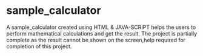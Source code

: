# sample_calculator
A sample_calculator created using HTML & JAVA-SCRIPT helps the users to perform mathematical calculations and get the result.
The project is partially complete as the result cannot be shown on the screen,help required for completion of this project.
